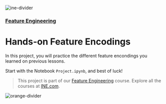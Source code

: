 ![ine-divider](https://user-images.githubusercontent.com/7065401/92672068-398e8080-f2ee-11ea-82d6-ad53f7feb5c0.png)

### [Feature Engineering](https://my.ine.com/course/feature-engineering/e29ead94-59b9-4e04-bfbe-46fa8ba173e1)

# Hands-on Feature Encodings

In this project, you will practice the different feature encondings you learned on previous lessons.

Start with the Notebook `Project.ipynb`, and best of luck!

> This project is part of our [Feature Engineering](https://my.ine.com/course/feature-engineering/e29ead94-59b9-4e04-bfbe-46fa8ba173e1) course. Explore all the courses at [INE.com](https://ine.com/).

![orange-divider](https://user-images.githubusercontent.com/7065401/92672455-187a5f80-f2ef-11ea-890c-40be9474f7b7.png)
